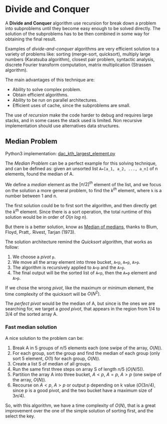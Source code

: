 # Divide and Conquer

A **Divide and Conquer** algorithm use recursion for break down a problem into subproblems until they become easy enough to be solved directly. The solution of the subproblems has to be then combined in some way for obtaining the final result.

Examples of _divide-and-conquer_ algorithms are very efficient solution to a variety of problems like: sorting (merge-sort, quicksort), multiply large numbers (Karatsuba algorithm), closest pair problem, syntactic analysis, discrete Fourier transform computation, matrix multiplication (Strassen algorithm).

The main advantages of this technique are:

- Ability to solve complex problem.
- Obtain efficient algorithms.
- Ability to be run on parallel architectures.
- Efficient uses of cache, since the subproblems are small.

The use of _recursion_ make the code harder to debug and requires large stacks, and in some cases the stack used is limited. Non recursive implementation should use alternatives data structures.

## Median Problem

Python3 implementation: [dac_kth_largest_element.py](../solutions/dac_kth_largest_element.py)

The _Median Problem_ can be a perfect example for this solving technique, and can be defined as: given an unsorted list `A=[a_1, a_2, ..., a_n]` of n elements, found the median of A.

We define a _median_ element as the $[n/2]^{th}$ element of the list, and we focus on the solution a more general problem, to find the $k^{th}$ element, where `k` is a number between 1 and n.

The first solution could be to first sort the algorithm, and then directly get the $k^{th}$ element. Since there is a sort operation, the total runtime of this solution would be in order of $O(n\ log\ n)$.

But there is a better solution, know as [Median of medians](http://people.csail.mit.edu/rivest/pubs/BFPRT73.pdf), thanks to Blum, Floyd, Pratt,. Rivest, Tarjan (1973).

The solution architecture remind the _Quicksort_ algorithm, that works as follow:

1. We choose a _pivot_ `p`.
2. We move all the array element into three bucket, `A<p`, `A=p`, `A>p`.
3. The algorithm is recursively applied to `A<p` and the `A>p`.
4. The final output will be the sorted list of `A<p`, then the `A=p` element and `A>p`.

If we chose the wrong _pivot_, like the maximum or minimum element, the time complexity of the quicksort will be $O(N^2)$.

The _perfect pivot_ would be the median of A, but since is the ones we are searching for, we target a _good pivot_, that appears in the region from 1/4 to 3/4 of the sorted array A.

### Fast median solution

A nice solution to the problem can be:
1. Break A in 5 groups of $n/5$ elements each (one swipe of the array, $O(N)$).
2. For each group, sort the group and find the median of each group (only sort 5 element, $O(1)$ for each group, $O(N)$).
3. Create a list S of median of all groups.
4. Run the same first three steps on array S of length $n/5$ ($O(N/5)$).
5. Partition the array A into three bucket, $A<p$, $A=p$, $A>p$ (one swipe of the array, $O(N)$).
6. Recourse on $A<p$, $A>p$ or output p depending on k value ($O(3n/4)$, since p is a good pivot, and the two bucket have a maximum size of $3n/4$).

So, with this algorithm, we have a time complexity of $O(N)$, that is a great improvement over the one of the simple solution of sorting first, and the select the key.
